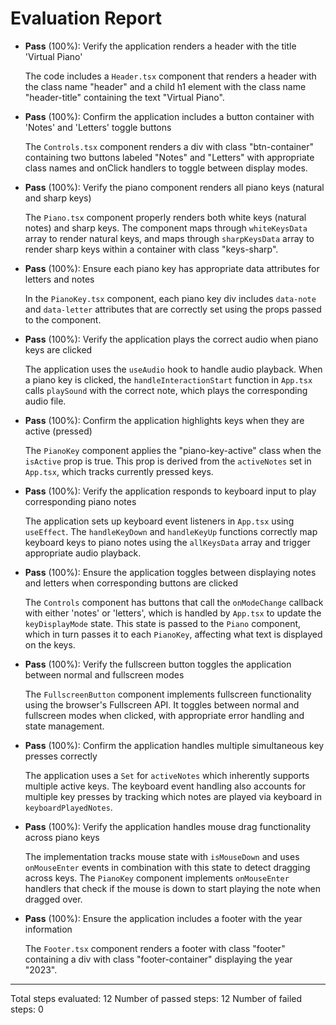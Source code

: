 # Evaluation Report

- **Pass** (100%): Verify the application renders a header with the title 'Virtual Piano'
  
  The code includes a `Header.tsx` component that renders a header with the class name "header" and a child h1 element with the class name "header-title" containing the text "Virtual Piano".

- **Pass** (100%): Confirm the application includes a button container with 'Notes' and 'Letters' toggle buttons
  
  The `Controls.tsx` component renders a div with class "btn-container" containing two buttons labeled "Notes" and "Letters" with appropriate class names and onClick handlers to toggle between display modes.

- **Pass** (100%): Verify the piano component renders all piano keys (natural and sharp keys)
  
  The `Piano.tsx` component properly renders both white keys (natural notes) and sharp keys. The component maps through `whiteKeysData` array to render natural keys, and maps through `sharpKeysData` array to render sharp keys within a container with class "keys-sharp".

- **Pass** (100%): Ensure each piano key has appropriate data attributes for letters and notes
  
  In the `PianoKey.tsx` component, each piano key div includes `data-note` and `data-letter` attributes that are correctly set using the props passed to the component.

- **Pass** (100%): Verify the application plays the correct audio when piano keys are clicked
  
  The application uses the `useAudio` hook to handle audio playback. When a piano key is clicked, the `handleInteractionStart` function in `App.tsx` calls `playSound` with the correct note, which plays the corresponding audio file.

- **Pass** (100%): Confirm the application highlights keys when they are active (pressed)
  
  The `PianoKey` component applies the "piano-key-active" class when the `isActive` prop is true. This prop is derived from the `activeNotes` set in `App.tsx`, which tracks currently pressed keys.

- **Pass** (100%): Verify the application responds to keyboard input to play corresponding piano notes
  
  The application sets up keyboard event listeners in `App.tsx` using `useEffect`. The `handleKeyDown` and `handleKeyUp` functions correctly map keyboard keys to piano notes using the `allKeysData` array and trigger appropriate audio playback.

- **Pass** (100%): Ensure the application toggles between displaying notes and letters when corresponding buttons are clicked
  
  The `Controls` component has buttons that call the `onModeChange` callback with either 'notes' or 'letters', which is handled by `App.tsx` to update the `keyDisplayMode` state. This state is passed to the `Piano` component, which in turn passes it to each `PianoKey`, affecting what text is displayed on the keys.

- **Pass** (100%): Verify the fullscreen button toggles the application between normal and fullscreen modes
  
  The `FullscreenButton` component implements fullscreen functionality using the browser's Fullscreen API. It toggles between normal and fullscreen modes when clicked, with appropriate error handling and state management.

- **Pass** (100%): Confirm the application handles multiple simultaneous key presses correctly
  
  The application uses a `Set` for `activeNotes` which inherently supports multiple active keys. The keyboard event handling also accounts for multiple key presses by tracking which notes are played via keyboard in `keyboardPlayedNotes`.

- **Pass** (100%): Verify the application handles mouse drag functionality across piano keys
  
  The implementation tracks mouse state with `isMouseDown` and uses `onMouseEnter` events in combination with this state to detect dragging across keys. The `PianoKey` component implements `onMouseEnter` handlers that check if the mouse is down to start playing the note when dragged over.

- **Pass** (100%): Ensure the application includes a footer with the year information
  
  The `Footer.tsx` component renders a footer with class "footer" containing a div with class "footer-container" displaying the year "2023".

---

Total steps evaluated: 12
Number of passed steps: 12
Number of failed steps: 0
